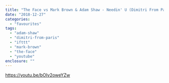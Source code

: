 ```yaml
---
title: "The Face vs Mark Brown & Adam Shaw - Needin' U (Dimitri From Paris Remix)"
date: "2018-12-27"
categories: 
  - "favourites"
tags: 
  - "adam-shaw"
  - "dimitri-from-paris"
  - "ifttt"
  - "mark-brown"
  - "the-face"
  - "youtube"
enclosure: ""
---
```


https://youtu.be/bOIv2oweYZw
